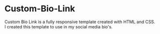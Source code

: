 # Custom-Bio-Link
Custom Bio Link is a fully responsive template created with HTML and CSS. I created this template to use in my social media bio's. 
